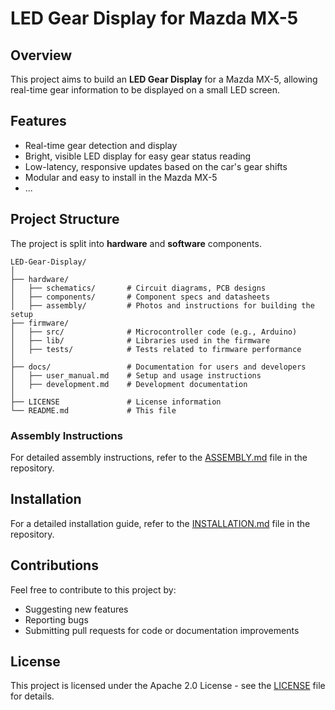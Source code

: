 # LED Gear Display for Mazda MX-5

## Overview
This project aims to build an **LED Gear Display** for a Mazda MX-5, allowing real-time gear information to be displayed on a small LED screen.

## Features
- Real-time gear detection and display
- Bright, visible LED display for easy gear status reading
- Low-latency, responsive updates based on the car's gear shifts
- Modular and easy to install in the Mazda MX-5
- ...

## Project Structure
The project is split into **hardware** and **software** components.

```plaintext
LED-Gear-Display/
│
├── hardware/
│   ├── schematics/       # Circuit diagrams, PCB designs
│   ├── components/       # Component specs and datasheets
│   ├── assembly/         # Photos and instructions for building the setup
├── firmware/
│   ├── src/              # Microcontroller code (e.g., Arduino)
│   ├── lib/              # Libraries used in the firmware
│   ├── tests/            # Tests related to firmware performance
│
├── docs/                 # Documentation for users and developers
│   ├── user_manual.md    # Setup and usage instructions
│   ├── development.md    # Development documentation
│
├── LICENSE               # License information
└── README.md             # This file
```

### Assembly Instructions
For detailed assembly instructions, refer to the [ASSEMBLY.md](repo/ASSEMBLY.md) file in the repository.

## Installation
For a detailed installation guide, refer to the [INSTALLATION.md](repo/INSTALLATION.md) file in the repository.

## Contributions
Feel free to contribute to this project by:
- Suggesting new features
- Reporting bugs
- Submitting pull requests for code or documentation improvements

## License
This project is licensed under the Apache 2.0 License - see the [LICENSE](LICENSE) file for details.

